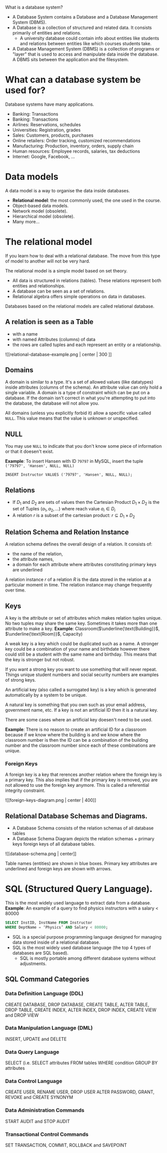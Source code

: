 What is a database system?
- A Database System contains a Database and a Database Management System (DBMS).
- A Database is a collection of structured and related data. It consists primarily of entities and relations.
	- A university database could contain info about entities like students and relations between entities like which courses students take.
- A Database Management System (DBMS) is a collection of programs or "layer" that is used to access and manipulate data inside the database. A DBMS sits between the application and the filesystem.

# What can a database system be used for?
Database systems have many applications.
- Banking: Transactions
- Banking: Transactions
- Airlines: Reservations, schedules
- Universities: Registration, grades
- Sales: Customers, products, purchases
- Online retailers: Order tracking, customized recommendations
- Manufacturing: Production, inventory, orders, supply chain
- Human resources: Employee records, salaries, tax deductions
- Internet: Google, Facebook, …

# Data models
A data model is a way to organise the data inside databases.
- **Relational model**: the most commonly used, the one used in the course.
- Object-based data models.
- Network model (obsolete).
- Hierarchical model (obsolete).
- Many more...

# The relational model
If you learn how to deal with a relational database. The move from this type of model to another will not be very hard.

The relational model is a simple model based on set theory.
- All data is structured in relations (tables). These relations represent both entities and relationships.
- A database can be seen as a set of relations.
- Relational algebra offers simple operations on data in databases.

Databases based on the relational models are called relational database.

## A relation is seen as a Table
- with a name
- with named Attributes (columns) of data
- the rows are called tuples and each represent an entity or a relationship.

![[relational-database-example.png | center | 300 ]]

## Domains
A domain is similar to a type. It's a set of allowed values (like datatypes) inside attributes (columns of the schema). An attribute value can only hold a single variable. A domain is a type of constraint which can be put on a database. If the domain isn't correct in what you're attempting to put into the database, the database will not allow you.

All domains (unless you explicitly forbid it) allow a specific value called `NULL`. This value means that the value is unknown or unspecified.

## NULL
You may use `NULL` to indicate that you don't know some piece of information or that it doesen't exist.

**Example**:
To insert Hansen with ID `79797` in MySQL,  insert the tuple `('79797', 'Hansen', NULL, NULL)`
```MySQL
INSERT Instructor VALUES ('79797', 'Hansen', NULL, NULL);
```


## Relations
- If $D_1$ and $D_2$ are sets of values then the Cartesian Product $D_1 \times D_2$  is the set of Tuples $(a_1, a_2,...)$ where reach value $a_i \in D_i$
- A relation $r$ is a subset of the cartesian product: $r \subseteq D_1 \times D_2$

## Relation Schema and Relation Instance

A relation schema defines the overall design of a relation. It consists of:
- the name of the relation, 
- the attribute names, 
- a domain for each attribute where attributes constituting primary keys are underlined

A relation instance $r$ of a relation $R$ is the data stored in the relation at a particular moment in time. The relation instance may change frequently over time.

## Keys
A key is the attribute or set of attributes which makes relation tuples unique. No two tuples may share the same key. Sometimes it takes more than one attribute to make a key.
**Example**:
Classroom($\underline{\text{Building}}$, $\underline{\text{Room}}$, Capacity)

A weak key is a key which could be duplicated such as a name.
A stronger key could be a combination of your name and birthdate however there could still be a student with the same name and birthday. This means that the key is stronger but not robust.

If you want a strong key you want to use something that will never repeat. Things unique student numbers and social security numbers are examples of strong keys.

An artificial key (also called a surrogated key) is a key which is generated automatically by a system to be unique.

A natural key is something that you own such as your email address, government name, etc. If a key is not an artificial ID then it is a natural key.

There are some cases where an artificial key doesen't need to be used.

**Example**:
There is no reason to create an artificial ID for a classroom because if we know where the building is and we know where the classroom number is then the ID can be a combination of the building number and the classroom number since each of these combinations are unique.

### Foreign Keys
A foreign key is a key that rerences another relation where the foreign key is a primary key. This also implies that if the primary key is removed, you are not allowed to use the foreign key anymore. This is called a referential integrity constraint.

![[foreign-keys-diagram.png | center | 400]]

## Relational Database Schemas and Diagrams.
- A Database Schema consists of the relation schemas of all database tables
- A Database Schema Diagram depicts the relation schemas + primary keys foreign keys of all database tables.

![[database-schema.png | center]]

Table names (entities) are shown in blue boxes. 
Primary key attributes are underlined and foreign keys are shown with arrows.

# SQL (Structured Query Language).
This is the most widely used language to extract data from a database.
**Example**:
An example of a query to find physics instructors with a salary < 80000

```SQL
SELECT InstID, InstName FROM Instructor
WHERE DeptName = ‘Physics’ AND Salary < 80000;
```

- SQL is a special purpose programming language designed for managing data stored inside of a relational database.
- SQL is the most widely used database language (the top 4 types of databases are SQL based).
	- SQL is mostly portable among different database systems without adjustments.

## SQL Command Categories

### Data Definition Language (DDL)
CREATE DATABASE, DROP DATABASE,
CREATE TABLE, ALTER TABLE, DROP TABLE,
CREATE INDEX, ALTER INDEX, DROP INDEX,
CREATE VIEW and DROP VIEW

### Data Manipulation Language (DML)
INSERT, UPDATE and DELETE

### Data Query Language
SELECT (i.e. SELECT attributes FROM tables WHERE condition GROUP BY attributes

### Data Control Language
CREATE USER, RENAME USER, DROP USER
ALTER PASSWORD, GRANT, REVOKE and CREATE SYNONYM

### Data Administration Commands
START AUDIT and STOP AUDIT

### Transactional Control Commands
SET TRANSACTION, COMMIT, ROLLBACK and SAVEPOINT